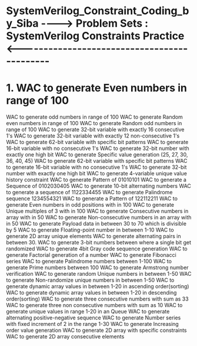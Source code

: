 # SystemVerilog_Constraint_Coding_by_Siba ---->  Problem Sets : SystemVerilog Constraints Practice <--------------------------------------------
# 1. WAC to generate Even numbers in range of 100
WAC to generate odd numbers in range of 100
WAC to generate Random even numbers in range of 100
WAC to generate Random odd numbers in range of 100
WAC to generate 32-bit variable with exactly 16 consecutive 1's
WAC to generate 32-bit variable with exactly 12 non-consecutive 1's
WAC to generate 62-bit variable with specific bit patterns
WAC to generate 16-bit variable with no consecutive 1's
WAC to generate 32-bit number with exactly one high bit
WAC to generate Specific value generation (25, 27, 30, 36, 40, 45)
WAC to generate 62-bit variable with specific bit patterns
WAC to generate 16-bit variable with no consecutive 1's
WAC to generate 32-bit number with exactly one high bit
WAC to generate 4-variable unique value history constraint
WAC to generate Pattern of 01010101
WAC to generate a Sequence of 0102030405
WAC to generate 10-bit alternating numbers
WAC to generate a sequence of 1122334455
WAC to generate Palindrome sequence 1234554321
WAC to generate a Pattern of 122112211
WAC to generate Even numbers in odd positions with in 100
WAC to generate Unique multiples of 3 with in 100
WAC to generate Consecutive numbers in array with in 50
WAC to generate Non-consecutive numbers in an array with in 50
WAC to generate Payload data in between 30 to 70 which is divisible by 5
WAC to generate Floating-point number in between 1-10
WAC to generate 2D array unique elements
WAC to generate alternating pairs in between 30.
WAC to generate 3-bit numbers between where a single bit get randomized
WAC to generate 4bit Gray code sequence generation
WAC to generate Factorial generation of a number
WAC to generate Fibonacci series
WAC to generate Palindrome numbers between 1-100
WAC to generate Prime numbers between 100
WAC to generate Armstrong number verification
WAC to generate random Unique numbers in between 1-50
WAC to generate Non-randomize unique numbers in between 1-50
WAC to generate dynamic array values in between 1-20 in ascending order(sorting)
WAC to generate dynamic array values in between 1-20 in descending order(sorting)
WAC to generate three consecutive numbers with sum as 33 
WAC to generate three non consecutive numbers with sum as 10 
WAC to generate unique values in range 1-20 in an Queue 
WAC to generate alternating positive-negative sequence
WAC to generate Number series with fixed increment of 2 in the range 1-30
WAC to generate Increasing order value generation
WAC to generate 2D array with specific constraints
WAC to generate 2D array consecutive elements
